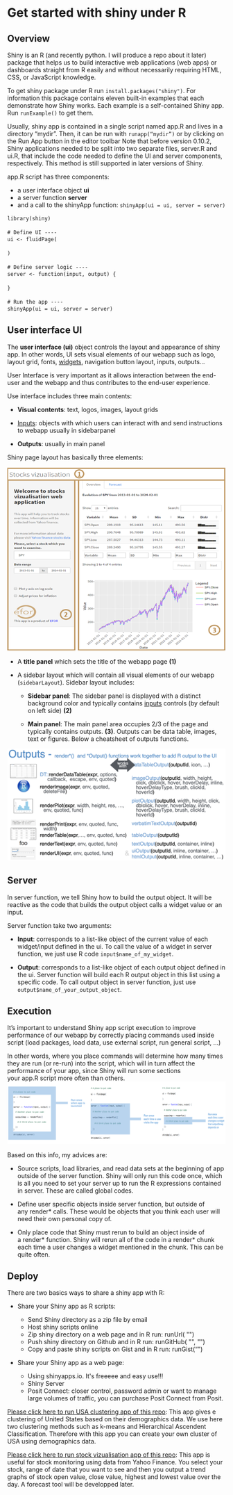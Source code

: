 # Get started with shiny under R

## Overview
Shiny is an R (and recently python. I will produce a repo about it later) package that helps us to build interactive web applications (web apps) or dashboards straight from R easily and without necessarily requiring HTML, CSS, or JavaScript knowledge.

To get shiny package under R run $\texttt{install.packages("shiny")}$. For information this package contains eleven built-in examples that each demonstrate how Shiny works. Each example is a self-contained Shiny app. Run $\texttt{runExample()}$ to get them.

Usually, shiny app is contained in a single script named app.R and lives in a directory “mydir”. Then, it can be run with $\texttt{runapp(“mydir”)}$ or by clicking on the Run App button in the editor toolbar 
Note that before version 0.10.2, Shiny applications needed to be split into two separate files, server.R and ui.R, that include the code needed to define the UI and server components, respectively. This method is still supported in later versions of Shiny.

app.R script has three components:
- a user interface object $\textbf{ui}$
- a server function $\textbf{server}$
- and a call to the shinyApp function: $\texttt{shinyApp(ui = ui, server = server)}$

```{r}
library(shiny)

# Define UI ----
ui <- fluidPage(
  
)

# Define server logic ----
server <- function(input, output) {
  
}

# Run the app ----
shinyApp(ui = ui, server = server)

```

## User interface UI

The $\textbf{user interface (ui)}$ object controls the layout and appearance of shiny app. In other words, UI sets visual elements of our webapp such as logo, layout grid, fonts, [widgets](https://shiny.posit.co/r/gallery/widgets/widget-gallery/), navigation button layout, inputs, outputs… 

User Interface is very important as it allows interaction between the end-user and the webapp and thus contributes to the end-user experience. 

Use interface includes three main contents:
- $\textbf{Visual contents}$: text, logos, images, layout grids

- [Inputs](https://shiny.posit.co/r/gallery/widgets/widget-gallery/): objects with which users can interact with and send instructions to webapp usually in sidebarpanel

- $\textbf{Outputs}$: usually in main panel

Shiny page layout has basically three elements:

![alt text](shot_stockapp.png)

- A $\textbf{title panel}$  which sets the title of the webapp page $\textbf{(1)}$

-  A sidebar layout which will contain all visual elements of our webapp ($\texttt{sidebarLayout}$). Sidebar layout includes:

    - $\textbf{Sidebar panel}$: The sidebar panel is displayed with a distinct background color and typically contains [inputs](https://shiny.posit.co/r/gallery/widgets/widget-gallery/) controls (by default on left side) $\textbf{(2)}$

    - $\textbf{Main panel}$: The main panel area occupies 2/3 of the page and typically contains outputs. $\textbf{(3)}$. Outputs can be data table, images, text or figures. Below a cheatsheet of outputs functions.

![alt text](cheatsheet-outputs.png)

## Server

In server function, we tell Shiny how to build the output object. It will be reactive as the code that builds the output object calls a widget value or an input.

Server function take two arguments:

- $\textbf{Input}$: corresponds to a list-like object of the current value of each widget/input defined in the ui. To call the value of a widget in server function, we just use R code $\texttt{input\$name\_of\_my\_widget}$. 

- $\textbf{Output}$: corresponds to a list-like object of each output object defined in the ui. Server function will build each R output object in this list using a specific code. To call output object in server function, just use $\texttt{output\$name\_of\_your\_output\_object}$.

## Execution

It’s important to understand Shiny app script execution to improve performance of our webapp by correctly placing commands used inside script  (load packages, load data, use external script, run general script, …)

In other words, where you place commands will determine how many times they are run (or re-run) into the script, which will in turn affect the performance of your app, since Shiny will run some sections your app.R script more often than others.
![alt text](execution_schem.png)

Based on this info, my advices are:
- Source scripts, load libraries, and read data sets at the beginning of app outside of the server function. Shiny will only run this code once, which is all you need to set your server up to run the R expressions contained in server. These are called global codes.

- Define user specific objects inside server function, but outside of any render* calls. These would be objects that you think each user will need their own personal copy of.

- Only place code that Shiny must rerun to build an object inside of a render* function. Shiny will rerun all of the code in a render* chunk each time a user changes a widget mentioned in the chunk. This can be quite often.

## Deploy

There are two basics ways to share a shiny app with R:

- Share your Shiny app as R scripts:
    - Send Shiny directory as a zip file by email
    - Host shiny scripts online
    - Zip shiny directory on a web page and in R run: runUrl( "<the weblink>")
    - Push shiny directory on Github and in R run: runGitHub( "<your repository name>", "<your user name>")
    - Copy and paste shiny scripts on Gist and in R run: runGist(“<your gist hash>")

- Share your Shiny app as a web page:
    - Using shinyapps.io. It's freeeee and easy use!!!
    - Shiny Server
    - Posit Connect: closer control, password admin or want to manage large volumes of traffic, you can purchase Posit Connect from Posit.



[Please click here to run USA clustering app of this repo](https://oagbohouto.shinyapps.io/clustering/): This app gives e clustering of United States based on their demographics data. We use here two clustering methods such as k-means and Hierarchical Ascendent Classification. Therefore with this app you can create your own cluster of USA using demographics data. 

[Please click here to run stock vizualisation app of this repo](https://oagbohouto.shinyapps.io/stockviz/): This app is useful for stock monitoring using data from Yahoo Finance. You select your stock, range of date that you want to see and then you output a trend graphs of stock open value, close value, highest and lowest value over the day. A forecast tool will be developped later.
